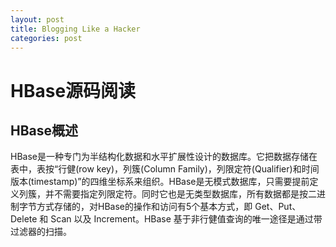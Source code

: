 ```yaml
---
layout: post
title: Blogging Like a Hacker
categories: post
---
```


# HBase源码阅读
## HBase概述
HBase是一种专门为半结构化数据和水平扩展性设计的数据库。它把数据存储在表中，表按“行健(row key)，列簇(Column Family)，列限定符(Qualifier)和时间版本(timestamp)”的四维坐标系来组织。HBase是无模式数据库，只需要提前定义列簇，并不需要指定列限定符。同时它也是无类型数据库，所有数据都是按二进制字节方式存储的，对HBase的操作和访问有5个基本方式，即 Get、Put、Delete 和 Scan 以及 Increment。HBase 基于非行健值查询的唯一途径是通过带过滤器的扫描。

